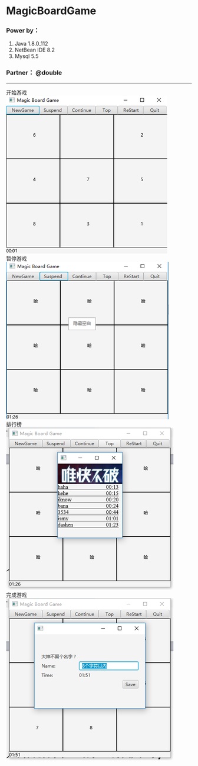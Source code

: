 # MagicBoardGame

### Power by：
1. Java 1.8.0_112
2. NetBean IDE 8.2 
3. Mysql 5.5

### Partner： @double

---
开始游戏<br>
![Start](https://github.com/Dengqlbq/MagicBoardGame/raw/master/Show/1.png)<br>
暂停游戏<br>
![Suspend](https://github.com/Dengqlbq/MagicBoardGame/raw/master/Show/2.png)<br>
排行榜<br>
![Top](https://github.com/Dengqlbq/MagicBoardGame/raw/master/Show/3.png)<br>
完成游戏<br>
![Finish](https://github.com/Dengqlbq/MagicBoardGame/raw/master/Show/4.png)<br>
